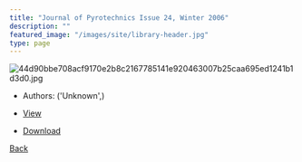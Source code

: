 ```yaml
---
title: "Journal of Pyrotechnics Issue 24, Winter 2006"
description: ""
featured_image: "/images/site/library-header.jpg"
type: page
---
```


![44d90bbe708acf9170e2b8c2167785141e920463007b25caa695ed1241b1d3d0.jpg](https://drive.google.com/uc?export=view&id=18NXxLjKvnB-HFUj6-gvHO4Zb5Dydwptv)
* Authors: ('Unknown',)
* [View](https://drive.google.com/uc?export=view&id=1rGMxfYmdPqEaxMQlvRzG-MrljXXv7aUU)

* [Download](https://drive.google.com/uc?export=download&id=1rGMxfYmdPqEaxMQlvRzG-MrljXXv7aUU)

[Back](http://localhost:1313/library/ebooks/
)